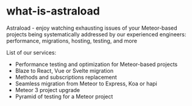# what-is-astraload

Astraload - enjoy watching exhausting issues of your Meteor-based projects being systematically addressed by our experienced engineers: performance, migrations, hosting, testing, and more

List of our services:

- Performance testing and optimization for Meteor-based projects
- Blaze to React, Vue or Svelte migration
- Methods and subscriptions replacement
- Seamless migration from Meteor to Express, Koa or hapi
- Meteor 3 project upgrade
- Pyramid of testing for a Meteor project
